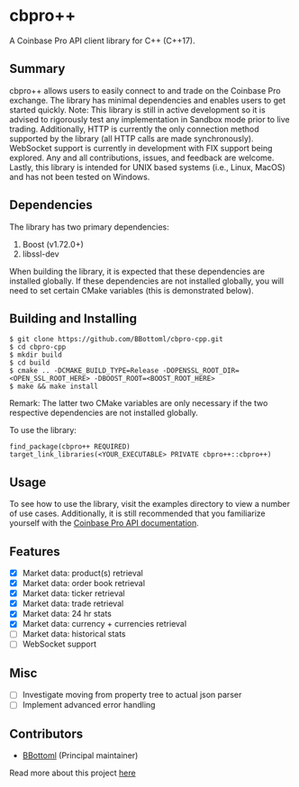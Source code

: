 # cbpro++
A Coinbase Pro API client library for C++ (C++17). 

## Summary
cbpro++ allows users to easily connect to and trade on the Coinbase Pro exchange. The library has minimal dependencies 
and enables users to get started quickly. Note: This library is still in active development so it is advised to rigorously 
test any implementation in Sandbox mode prior to live trading. Additionally, HTTP is currently the only connection 
method supported by the library (all HTTP calls are made synchronously). WebSocket support is currently in development 
with FIX support being explored. Any and all contributions, issues, and feedback are welcome. Lastly, this library is 
intended for UNIX based systems (i.e., Linux, MacOS) and has not been tested on Windows.

## Dependencies
The library has two primary dependencies: 
1. Boost (v1.72.0+)
1. libssl-dev

When building the library, it is expected that these dependencies are installed globally. If these dependencies are not 
installed globally, you will need to set certain CMake variables (this is demonstrated below).

## Building and Installing
```
$ git clone https://github.com/BBottoml/cbpro-cpp.git
$ cd cbpro-cpp
$ mkdir build
$ cd build
$ cmake .. -DCMAKE_BUILD_TYPE=Release -DOPENSSL_ROOT_DIR=<OPEN_SSL_ROOT_HERE> -DBOOST_ROOT=<BOOST_ROOT_HERE>
$ make && make install
```
Remark: The latter two CMake variables are only necessary if the two respective dependencies are not installed globally.

To use the library:
```
find_package(cbpro++ REQUIRED)
target_link_libraries(<YOUR_EXECUTABLE> PRIVATE cbpro++::cbpro++)
```

## Usage 
To see how to use the library, visit the examples directory to view a number of use cases. Additionally, it is still 
recommended that you familiarize yourself with the [Coinbase Pro API documentation](https://docs.pro.coinbase.com/).

## Features
- [x] Market data: product(s) retrieval
- [x] Market data: order book retrieval  
- [x] Market data: ticker retrieval 
- [x] Market data: trade retrieval
- [x] Market data: 24 hr stats
- [x] Market data: currency + currencies retrieval
- [ ] Market data: historical stats    
- [ ] WebSocket support

## Misc
- [ ] Investigate moving from property tree to actual json parser 
- [ ] Implement advanced error handling

## Contributors 
* [BBottoml](https://github.com/BBottoml) (Principal maintainer)

Read more about this project [here](https://bottomlee.dev/cbpro)
